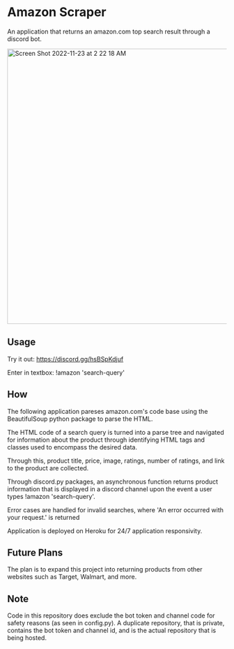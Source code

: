 # Amazon Scraper

An application that returns an amazon.com top search result through a discord bot.

<img width="631" alt="Screen Shot 2022-11-23 at 2 22 18 AM" src="https://user-images.githubusercontent.com/69515228/203491338-679093f1-6787-4108-a42f-337fa257d105.png">

## Usage

Try it out: https://discord.gg/hsBSpKdjuf

Enter in textbox: !amazon 'search-query'


## How

The following application pareses amazon.com's code base using the BeautifulSoup python package to parse the HTML.

The HTML code of a search query is turned into a parse tree and navigated for information about the product through identifying HTML tags and classes used to encompass the desired data.

Through this, product title, price, image, ratings, number of ratings, and link to the product are collected.

Through discord.py packages, an asynchronous function returns product information that is displayed in a discord channel upon the event a user types !amazon 'search-query'.
  
Error cases are handled for invalid searches, where 'An error occurred with your request.' is returned
  
Application is deployed on Heroku for 24/7 application responsivity.

## Future Plans
  
The plan is to expand this project into returning products from other websites such as Target, Walmart, and more.

## Note

Code in this repository does exclude the bot token and channel code for safety reasons (as seen in config.py). A duplicate repository, that is private, contains the bot token and channel id, and is the actual repository that is being hosted.
